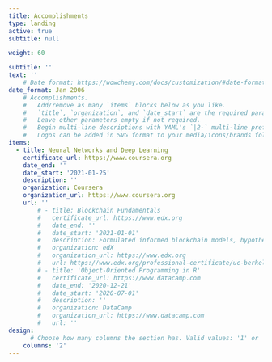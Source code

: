 ```yaml
---
title: Accomplishments
type: landing
active: true 
subtitle: null

weight: 60

subtitle: ''
text: ''
    # Date format: https://wowchemy.com/docs/customization/#date-format
date_format: Jan 2006
    # Accomplishments.
    #   Add/remove as many `items` blocks below as you like.
    #   `title`, `organization`, and `date_start` are the required parameters.
    #   Leave other parameters empty if not required.
    #   Begin multi-line descriptions with YAML's `|2-` multi-line prefix.
    #   Logos can be added in SVG format to your media/icons/brands folder, named accordingly to the brand (lowercase and     replacing spaces with underscores). For example, add a logo for an organization named “My Brand” as media/icons/brands/my_brand.svg. Three popular Accomplishment brands are included automatically to help you get started.
items:
  - title: Neural Networks and Deep Learning
    certificate_url: https://www.coursera.org
    date_end: ''
    date_start: '2021-01-25'
    description: ''
    organization: Coursera
    organization_url: https://www.coursera.org
    url: ''
        # - title: Blockchain Fundamentals
        #   certificate_url: https://www.edx.org
        #   date_end: ''
        #   date_start: '2021-01-01'
        #   description: Formulated informed blockchain models, hypotheses, and use cases.
        #   organization: edX
        #   organization_url: https://www.edx.org
        #   url: https://www.edx.org/professional-certificate/uc-berkeleyx-blockchain-fundamentals
        # - title: 'Object-Oriented Programming in R'
        #   certificate_url: https://www.datacamp.com
        #   date_end: '2020-12-21'
        #   date_start: '2020-07-01'
        #   description: ''
        #   organization: DataCamp
        #   organization_url: https://www.datacamp.com
        #   url: ''
design:
      # Choose how many columns the section has. Valid values: '1' or '2'.
    columns: '2'
---
```

